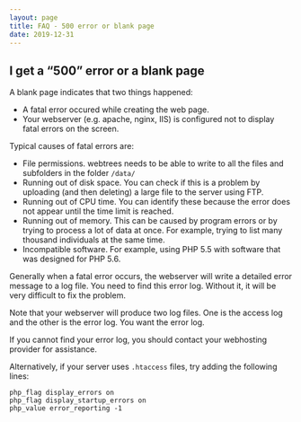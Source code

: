 ```yaml
---
layout: page
title: FAQ - 500 error or blank page
date: 2019-12-31
---
```


## I get a “500” error or a blank page

A blank page indicates that two things happened:

* A fatal error occured while creating the web page.
* Your webserver (e.g. apache, nginx, IIS) is configured not to display fatal errors on the screen.

Typical causes of fatal errors are:

* File permissions.  webtrees needs to be able to write to all the files and subfolders in the folder `/data/`
* Running out of disk space.  You can check if this is a problem by uploading (and then deleting) a large file to the server using FTP.
* Running out of CPU time.  You can identify these because the error does not appear until the time limit is reached.
* Running out of memory.  This can be caused by program errors or by trying to process a lot of data at once.  For example, trying to list many thousand individuals at the same time.
* Incompatible software.  For example, using PHP 5.5 with software that was designed for PHP 5.6.

Generally when a fatal error occurs, the webserver will write a detailed error message to a log file.  You need to find this error log.  Without it, it will be very difficult to fix the problem.

Note that your webserver will produce two log files.  One is the access log and the other is the error log.  You want the error log.

If you cannot find your error log, you should contact your webhosting provider for assistance.

Alternatively, if your server uses `.htaccess` files, try adding the following lines:

```
php_flag display_errors on
php_flag display_startup_errors on
php_value error_reporting -1
```
